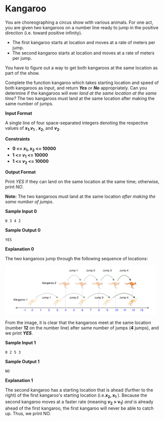 # Kangaroo

You are choreographing a circus show with various animals. For one act, you are given two kangaroos on a number line ready to jump in the positive direction (i.e. toward positive infinity).

- The first kangaroo starts at location and moves at a rate of meters per jump.
- The second kangaroo starts at location and moves at a rate of meters per jump.

You have to figure out a way to get both kangaroos at the same location as part of the show.

Complete the function kangaroo which takes starting location and speed of both kangaroos as input, and return ***Yes*** or ***No*** appropriately. Can you determine if the kangaroos will ever *land at the same location at the same time?* The two kangaroos must land at the same location after making the same number of jumps.

**Input Format**

A single line of four space-separated integers denoting the respective values of ***x*<sub>1</sub>**,***v*<sub>1</sub>** , ***x*<sub>2</sub>**, and ***v*<sub>2</sub>**.

**Constraints**

- **0 <= *x*<sub>1</sub>, *x*<sub>2</sub> <= 10000**
- **1 <= *v*<sub>1</sub> <= 10000**
- **1 <= *v*<sub>2</sub> <= 10000**

**Output Format**

Print *YES* if they can land on the same location at the same time; otherwise, print *NO*.

**Note:** The two kangaroos must land at the same location *after making the same number of jumps*.

**Sample Input 0**

```
0 3 4 2
```
**Sample Output 0**

```
YES
```
**Explanation 0**

The two kangaroos jump through the following sequence of locations:

<img src="images\Image1.png" style="zoom:80%;" />

From the image, it is clear that the kangaroos meet at the same location (number **12** on the number line) after same number of jumps (**4** jumps), and we print ***YES***.

**Sample Input 1**


```
0 2 5 3
```
**Sample Output 1**

```
NO
```
**Explanation 1**

The second kangaroo has a starting location that is ahead (further to the right) of the first kangaroo's
starting location (i.e.***x*<sub>2</sub>, x<sub>1</sub>** ). Because the second kangaroo moves at a faster rate (meaning  ***v*<sub>2</sub> > v<sub>1</sub>**) *and* is already ahead of the first kangaroo, the first kangaroo will never be able to catch up. Thus, we print NO.